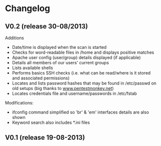 # Changelog

## V0.2 (release 30-08/2013)
Additions
* Date/time is displayed when the scan is started
* Checks for word-readable files in /home and displays positive matches
* Apache user config (user/group) details displayed (if applicable)
* Details all members of our users' current groups
* Lists available shells
* Performs basics SSH checks (i.e. what can be read/where is it stored and associated permissions)
* Locates and lists password hashes that may be found in /etc/passwd on old setups (big thanks to www.pentestmonkey.net)
* Locates credentials file and username/passwords in /etc/fstab

Modifications:
* ifconfig command simplified so 'br' & 'em' interfaces details are also shown
* Keyword search also includes *.ini files

## V0.1 (release 19-08-2013)
